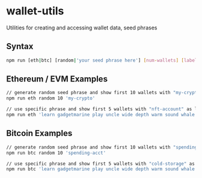 # wallet-utils

Utilities for creating and accessing wallet data, seed phrases

## Syntax

```bash
npm run [eth|btc] [random|'your seed phrase here'] [num-wallets] [label]
```

## Ethereum / EVM Examples

```bash
// generate random seed phrase and show first 10 wallets with "my-crypto" as label
npm run eth random 10 'my-crypto'

// use specific phrase and show first 5 wallets with "nft-account" as label
npm run eth 'learn gadgetmarine play uncle wide depth warm sound whale unusual salute' random 10 'my-crypto'
```

## Bitcoin Examples

```bash
// generate random seed phrase and show first 10 wallets with "spending-acct" as label
npm run btc random 10 'spending-acct'

// use specific phrase and show first 5 wallets with "cold-storage" as label
npm run btc 'learn gadgetmarine play uncle wide depth warm sound whale unusual salute' random 10 'cold-storage'
```